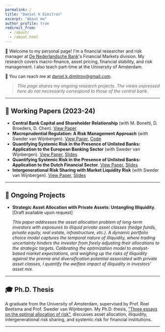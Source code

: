 ```yaml
---
permalink: /
title: "Daniel K Dimitrov"
excerpt: "About me"
author_profile: true
redirect_from: 
  - /about/
  - /about.html
---
```


👋 Welcome to my personal page! I'm a financial researcher and risk manager at [De Nederlandsche Bank](https://www.dnb.nl/)'s Financial Markets division. My research covers macro-finance, asset pricing, financial stability, and risk management. I also teach part-time at the University of Amsterdam.

📧 You can reach me at [daniel.k.dimitrov@gmail.com](mailto:daniel.k.dimitrov@gmail.com).

> _This page shares my ongoing research projects. The views expressed here do not necessarily correspond to those of the central bank._

---

## 📝 Working Papers (2023-24)

- **Central Bank Capital and Shareholder Relationship** (with M. Bonetti, D. Broeders, D. Chen). [View Paper](https://papers.ssrn.com/sol3/papers.cfm?abstract_id=4788392)
- **Macroprudential Regulation: A Risk Management Approach** (with Sweder van Wijnbergen). [View Paper](https://papers.ssrn.com/sol3/papers.cfm?abstract_id=4349908), [Code](https://github.com/danielkdimitrov/systemicRiskBuffers)
- **Quantifying Systemic Risk in the Presence of Unlisted Banks: Application to the European Banking Sector** (with Sweder van Wijnbergen). [View Paper](https://papers.ssrn.com/sol3/papers.cfm?abstract_id=4382033), [Slides](https://github.com/danielkdimitrov/slideDecks/blob/main/DanielDmitrov_SystemicRisk_2023_ESCB_FS.pdf)
- **Quantifying Systemic Risk in the Presence of Unlisted Banks: Application to the Dutch Financial Sector**. [View Paper](https://papers.ssrn.com/sol3/papers.cfm?abstract_id=4122258), [Slides](https://github.com/danielkdimitrov/systemicRisk/blob/7ae74f951eae0dc1b1815b6890e72864e79b4f8d/Slides_SystemicRiskNL.pdf)
- **Intergenerational Risk Sharing with Market Liquidity Risk** (with Sweder van Wijnbergen). [View Paper](https://papers.ssrn.com/sol3/papers.cfm?abstract_id=4084778), [Slides](https://github.com/danielkdimitrov/irs/blob/main/Intergenerational_Risk_Sharing___Slides__TI_.pdf)

---

## 🚀 Ongoing Projects

- **Strategic Asset Allocation with Private Assets: Untangling Illiquidity**. [Draft available upon request] 

  *This paper addresses the asset allocation problem of long-term investors with exposures to illiquid private asset classes (hedge funds, private equity, real estate, infrastructure, etc.). A dynamic portfolio choice model captures the temporal nature of illiquidity, where trading uncertainty hinders the investor from freely adjusting their allocations to the strategic targets. Calibrating the optimization model to analyst-based market expectations, and weighing up the risks of illiquidity against the premia and diversification potential associated with private asset classes, I quantify the welfare impact of illiquidity in investors' asset mix.*

---

## 🎓 Ph.D. Thesis

A graduate from the University of Amsterdam, supervised by Prof. Roel Beetsma and Prof. Sweder van Wijnbergen. My Ph.D. thesis, ["Three essays on the optimal allocation of risk"](https://dare.uva.nl/search?identifier=8a24acd8-fc8d-4785-b98d-26d802aaa699), discusses asset allocation, illiquidity, intergenerational risk sharing, and systemic risk for financial institutions.

---

